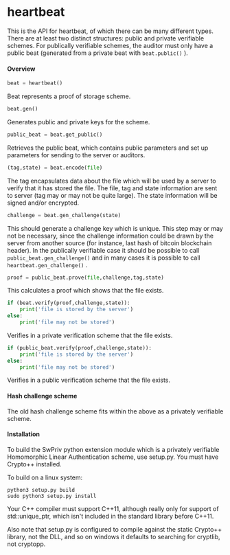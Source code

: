 heartbeat
=========

This is the API for heartbeat, of which there can be many different types.  There are at least two distinct structures: public and private verifiable schemes.  For publically verifiable schemes, the auditor must only have a public beat (generated from a private beat with `beat.public()` ).  

#### Overview

```python
beat = heartbeat()
```

Beat represents a proof of storage scheme.

```python
beat.gen()
```

Generates public and private keys for the scheme.

```python
public_beat = beat.get_public()
```

Retrieves the public beat, which contains public parameters and set up parameters for sending to the server or auditors.

```python
(tag,state) = beat.encode(file)
```

The tag encapsulates data about the file which will be used by a server to verify that it has stored the file.  The file, tag and state information are sent to server (tag may or may not be quite large).  The state information will be signed and/or encrypted.

```python
challenge = beat.gen_challenge(state)
```

This should generate a challenge key which is unique.  This step may or may not be necessary, since the challenge information could be drawn by the server from another source (for instance, last hash of bitcoin blockchain header).  In the publically verifiable case it should be possible to call `public_beat.gen_challenge()` and in many cases it is possible to call `heartbeat.gen_challenge()` .

```python
proof = public_beat.prove(file,challenge,tag,state)
```

This calculates a proof which shows that the file exists.

```python
if (beat.verify(proof,challenge,state)):
	print('file is stored by the server')
else:
	print('file may not be stored')
```

Verifies in a private verification scheme that the file exists.

```python
if (public_beat.verify(proof,challenge,state)):
	print('file is stored by the server')
else:
	print('file may not be stored')
```

Verifies in a public verification scheme that the file exists.

#### Hash challenge scheme

The old hash challenge scheme fits within the above as a privately verifiable scheme.

#### Installation

To build the SwPriv python extension module which is a privately verifiable Homomorphic Linear Authentication scheme, use setup.py.  You must have Crypto++ installed.

To build on a linux system:

```
python3 setup.py build
sudo python3 setup.py install
```

Your C++ compiler must support C++11, although really only for support of std::unique_ptr, which isn't included in the standard library before C++11.

Also note that setup.py is configured to compile against the static Crypto++ library, not the DLL, and so on windows it defaults to searching for cryptlib, not cryptopp.





